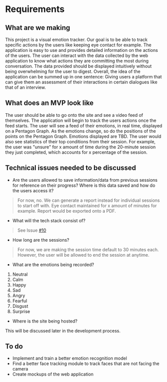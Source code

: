 # Requirements

## What are we making

This project is a visual emotion tracker. Our goal is to be able to track specific actions by the users like keeping eye contact for example. The application is easy to use and provides detailed information on the actions of the users. The user can interact with the data collected by the web application to know what actions they are committing the most during conversation. The data provided should be displayed intuitively without being overwhelming for the user to digest. Overall, the idea of the application can be summed up in one sentence: Giving users a platform that can give them an assessment of their interactions in certain dialogues like that of an interview.

## What does an MVP look like

The user should be able to go onto the site and see a video feed of themselves. The application will begin to track the users actions once the feed starts. The user will see a feed of their emotions, in real time, displayed on a Pentagon Graph. As the emotions change, so do the positions of the points on the Pentagon Graph. Emotions displayed are TBD. The user would also see statistics of their top conditions from their session. For example, the user was "unsure" for x amount of time during the 20-minute session they just completed, which accounts for x percentage of the session.

## Technical issues needed to be discussed

* Are the users allowed to save information/data from previous sessions for reference on their progress? Where is this data saved and how do the users access it?

> For now, no. We can generate a report instead for individual sessions to start off with. Eye contact maintained for x amount of minutes for example. Report would be exported onto a PDF.

* What will the tech stack consist of?

> See Issue [#10](https://github.com/pmallari/emotion_tracker/issues/10)

* How long are the sessions?

> For now, we are making the session time default to 30 minutes each. However, the user will be allowed to end the session at anytime.

* What are the emotions being recorded?

1. Neutral
2. Calm
3. Happy
4. Sad
5. Angry
6. Fearful
7. Disgust
8. Surprise

* Where is the site being hosted?

This will be discussed later in the development process.

## To do

* Implement and train a better emotion recognition model
* Find a better face tracking module to track faces that are not facing the camera
* Create mockups of the web application